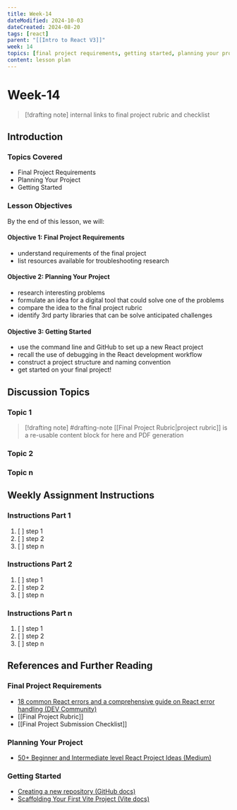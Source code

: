 ```yaml
---
title: Week-14
dateModified: 2024-10-03
dateCreated: 2024-08-20
tags: [react]
parent: "[[Intro to React V3]]"
week: 14
topics: [final project requirements, getting started, planning your project]
content: lesson plan
---
```


# Week-14

> [!drafting note]
> internal links to final project rubric and checklist

## Introduction

### Topics Covered

- Final Project Requirements
- Planning Your Project
- Getting Started

### Lesson Objectives

By the end of this lesson, we will:

#### Objective 1: Final Project Requirements

- understand requirements of the final project
- list resources available for troubleshooting research

#### Objective 2: Planning Your Project

- research interesting problems
- formulate an idea for a digital tool that could solve one of the problems
- compare the idea to the final project rubric
- identify 3rd party libraries that can be solve anticipated challenges

#### Objective 3: Getting Started

- use the command line and GitHub to set up a new React project
- recall the use of debugging in the React development workflow
- construct a project structure and naming convention
- get started on your final project!

## Discussion Topics

### Topic 1

> [!drafting note] #drafting-note
> [[Final Project Rubric|project rubric]] is a re-usable content block for here and PDF generation

### Topic 2

### Topic n

## Weekly Assignment Instructions

### Instructions Part 1

 1. [ ] step 1
 2. [ ] step 2
 3. [ ] step n

### Instructions Part 2

 1. [ ] step 1
 2. [ ] step 2
 3. [ ] step n

### Instructions Part n

 1. [ ] step 1
 2. [ ] step 2
 3. [ ] step n

## References and Further Reading

### Final Project Requirements

- [18 common React errors and a comprehensive guide on React error handling (DEV Community)](https://dev.to/zipy/18-common-react-errors-and-a-comprehensive-guide-on-react-error-handling-cm2)
- [[Final Project Rubric]]
- [[Final Project Submission Checklist]]

### Planning Your Project

- [50+ Beginner and Intermediate level React Project Ideas (Medium)](https://medium.com/@rohan.fulzele/50-beginner-and-intermediate-level-react-project-ideas-%EF%B8%8F-809b396faa39)

### Getting Started

- [Creating a new repository (GitHub docs)](https://docs.github.com/en/repositories/creating-and-managing-repositories/creating-a-new-repository)
- [Scaffolding Your First Vite Project (Vite docs)](https://vitejs.dev/guide/#scaffolding-your-first-vite-project)

